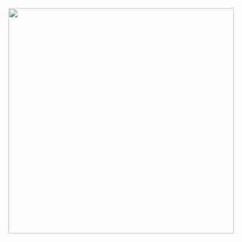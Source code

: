 

<img src="https://user-images.githubusercontent.com/73424678/190090731-30413c2b-970a-4e8f-8709-206e7f3cbaff.gif"  height="450">
